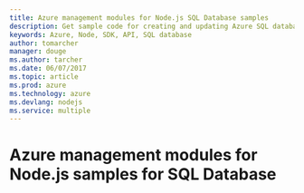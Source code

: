```yaml
---
title: Azure management modules for Node.js SQL Database samples
description: Get sample code for creating and updating Azure SQL databases using the Azure Management modules for Node.js
keywords: Azure, Node, SDK, API, SQL database
author: tomarcher
manager: douge
ms.author: tarcher
ms.date: 06/07/2017
ms.topic: article
ms.prod: azure
ms.technology: azure
ms.devlang: nodejs
ms.service: multiple
---
```



# Azure management modules for Node.js samples for SQL Database
